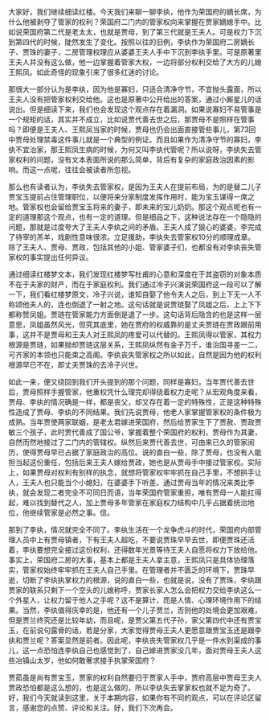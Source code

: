 
大家好，我们继续细读红楼。今天我们来聊一聊李纨，他作为荣国府的嫡长席，为什么他被剥夺了管家的权利？荣国府二门内的管家权向来掌握在贾家嫡媳手中。比如说荣国府第二代是老太太，也就是贾母，到了第三代就是王夫人。可是权力下沉到第四代的时候，陡然发生了变化。按照以往的旧例，李纨作为荣国府二房嫡长子、贾珠的妻子，二房管理权理应从婆婆王夫人手中下沉到李纨手里。可是原著里王夫人并没有这么做，他一边掌握着管家大权，一边将部分权利交给了大方的儿媳王熙凤。如此奇怪的现象引来了很多红迷的讨论。

那很大一部分认为是李纨，因为他是寡妇，只适合清净守节，不宜抛头露面，所以王夫人没有把管家权利交给他。这也是原著中公开给出的答案，通过小厮星儿的话说出。但是细读下来，我们也会发现这个观点存在着漏洞。如果说寡妇不易管事是一个规矩的话，其实并不成立，比如说贾代善去世之后，那贾母不是照样在管事吗？即便是王夫人、王熙凤当家的时候，贾母也仍会出面直接管些事儿，第73回中贾母处理禁毒这件事儿就是一个典型的例证。而且如果作为清净守节的寡妇，李纨不宜治家，那王熙凤生病的时候，为何又叫李纨代管呢？所以说呀，李纨失去管家权利的问题，没有文本表面所说的那么简单，背后有复杂的家庭政治因素的影响。而这一点呢，往往会被读者所忽视。

那么也有读者认为，李纨失去管家权，是因为王夫人在提前布局，为的是替二儿子贾宝玉提前占住管理职位，以便将来分家制度发挥作用时，能为宝玉谋得一席之地。管家权也会留给贾宝玉将来的妻子，即未来的宝儿奶奶。那这个观点呢也有一定的道理那这个观点，也有一定的道理。但是细品之下，这种说法存在一个隐隐的问题，那就是过度夸大了王夫人李纨之间的矛盾。王夫人成了狠心的婆婆，李完成了待宰的羔羊，戏剧性意味很浓。立足援助，李纨失去管家权10分的顺理成章。除了王夫人、贾母、贾政，包括其他的小姐、管家婆子们，也都没有对李纨丧失管家权的事实提出任何异议。

通过细读红楼梦文本，我们发现红楼梦写杜甫的心意和深度在于其盗窃的对象本质不在于夫家的财产，而在于家庭权利。我们通过冷子兴演说荣国府这一段可以了解一下，我们看红楼梦原文，冷子兴说，谁知自娶了他令夫人之后，到上下无一人不称颂他夫人的，连也倒退了一射之地。这句话就是说贾琏娶了凤姐之后，上上下下都称赞凤姐。贾琏在管家能力方面倒是退了一步。这句话背后隐含的也是这样一层意思，凤姐虽然风光，但究其底里，她在贾府的权威靠的是丈夫贾琏在贾政跟前用事，这并不是贾母和王夫人对王熙凤的疼爱可以代替的。王熙凤得以管家，其权力根源是贾琏，如果抛却贾琏这层关系，王熙凤纵然有金子万千，谁治国寻差一二，可齐家的本领也只能束之高阁。李纨丧失管家权之所以如此，自然是因为他的权利根源早已不在，即丈夫贾珠的去冷子兴世。

如此一来，便又绕回到我们开头提到的那个问题，同样是寡妇，当年贾代善去世后，贾母照样手握管家，他重权凭什么理完却得绕着权力走呢？从宏观角度来看，贾母、李纨的情况确是一样，都是丧父，却又存在着一定的特殊性，正是这种特殊性造成了贾母、李纨的不同结果。我们先说贾母，他老人家掌握管家权的条件极为成熟。当年贾使两家联姻，是老太君嫁进荣国府，然后给贾家生下了贾赦、贾政贾敏三个孩子，此时贾代善成了国公爷，掌握着整个荣国府的权利，贾母作为其妻，自然而然地接过了二门内的管辖权。纵然后来贾代善去世，可由来已久的管家阅历，使得贾母早已占据了家庭政治的高位。说的直白一些，除了贾母，也没有人能担当起这份重任，包括后来王夫人嫁给贾政，她也是从贾母手中接过管家权。实际上，如果贾母对权利有别样的执念，就想将管家权牢牢抓在自己手里，不想拱手让人，王夫人也只能当个小媳妇，在婆婆手下听差。通过贾母当年的情况来类比李纨，就会发现二者完全不可同日而语，当年荣国府管家重担，唯有贾母一人能扛得起，难以找到替代之人，加上贾母多年管家在家庭权力结构中几乎占据着统治地位，他继续管家是必然之事。信。

那到了李纨，情况就完全不同了。李纨生活在一个龙争虎斗的时代，荣国府内部管理人员中上有贾母镇者，下有王夫人超吃，不要说贾珠早早去世，即便贾珠还活着，李纨要想完全接过这份权利，还得数年光景等待王夫人自愿将权力下放给他。事实上，荣国府二房的大事，基本上都是王夫人拿主意，王熙凤只是具体协理落实，管家权始终牢牢抓在王夫人自己手里。在管理者并不匮乏的环境下，贾珠早逝，切断了李纨执掌权力的根源，说的直白一些，也就是说，没有了贾珠，李纨跟贾家的联系只剩下一个空头的儿媳称呼，贾家长家人怎么会把权力交给李纨这么一个外星人，让权力留于他人之手呢？这不是算计，而是人情、心理环境作用下的结果。当然，李纨值得庆幸的是，他还有一个儿子贾兰，否则他的处境会更加艰难，但是贾兰终究还是比较年幼，而且呢，是贾父第五代子孙，家父第四代中还有贾宝玉，在前说句露骨的话，若是分家，大家觉得贾母王夫人更愿意跟贾宝玉还是跟李纨和贾兰呢？答案显然是前者。因此呢，李纨丧失管家权几乎是一件水到渠成的事儿，这一点恐怕连李纨自己也感觉到了，自己嫁进贾家没几年，面对贾母王夫人这些冶镇山太岁，他如何敢奢求接手执掌荣国府？

贾茹虽是尚有贾宝玉，贾家的权利自然要归于贾家人手中，贾府高层中贾母王夫人贾政恐怕都是这么想的，也是这么做的，所以李纨失去掌家权也就不足为奇了。好，我们今天就读到这里，关于本期内容，如果你有不同的观点，可以在评论区留言，感谢您的点赞、评论和关注。好，我们下次再会。


